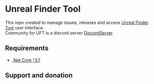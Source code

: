 # Unreal Finder Tool

This repo created to manage issues, releases and access [Unreal Finder Tool](https://corrm.github.io/uft) user interface.  
Community for UFT is a discord server [DiscordServer](http://discord.gg/b9rvak3)

## Requirements

- [.Net Core ^3.1](https://dotnet.microsoft.com/download).

## Support and donation

